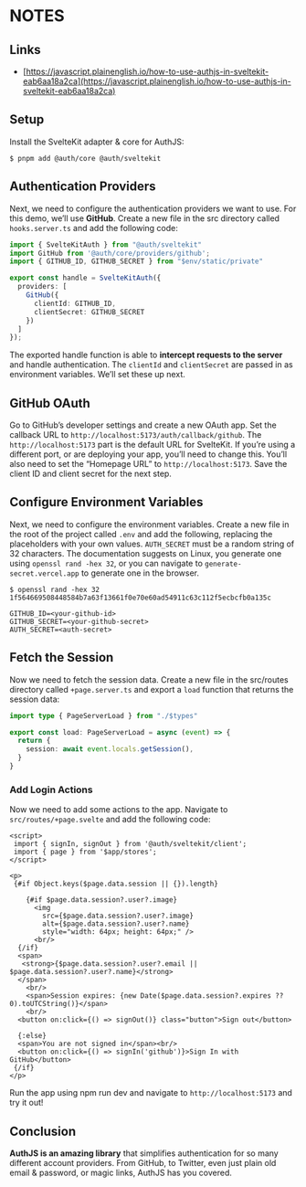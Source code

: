 # NOTES

## Links

- [https://javascript.plainenglish.io/how-to-use-authjs-in-sveltekit-eab6aa18a2ca](https://javascript.plainenglish.io/how-to-use-authjs-in-sveltekit-eab6aa18a2ca)

## Setup

Install the SvelteKit adapter & core for AuthJS:

```shell
$ pnpm add @auth/core @auth/sveltekit
```

## Authentication Providers

Next, we need to configure the authentication providers we want to use. For this demo, we’ll use **GitHub**. Create a new file in the src directory called `hooks.server.ts` and add the following code:

```ts
import { SvelteKitAuth } from "@auth/sveltekit"
import GitHub from '@auth/core/providers/github';
import { GITHUB_ID, GITHUB_SECRET } from "$env/static/private"

export const handle = SvelteKitAuth({
  providers: [
    GitHub({
      clientId: GITHUB_ID,
      clientSecret: GITHUB_SECRET
    })
  ]
});
```

The exported handle function is able to **intercept requests to the server** and handle authentication. The `clientId` and `clientSecret` are passed in as environment variables. We’ll set these up next.

## GitHub OAuth

Go to GitHub’s developer settings and create a new OAuth app. Set the callback URL to `http://localhost:5173/auth/callback/github`. The `http://localhost:5173` part is the default URL for SvelteKit. 
If you’re using a different port, or are deploying your app, you’ll need to change this. You’ll also need to set the “Homepage URL” to `http://localhost:5173`. Save the client ID and client secret for the next step.

## Configure Environment Variables

Next, we need to configure the environment variables. Create a new file in the root of the project called `.env` and add the following, replacing the placeholders with your own values. `AUTH_SECRET` must be a random string of 32 characters. The documentation suggests on Linux, you generate one using `openssl rand -hex 32`, or you can navigate to `generate-secret.vercel.app` to generate one in the browser.

```shell
$ openssl rand -hex 32
1f564669508448584b7a63f13661f0e70e60ad54911c63c112f5ecbcfb0a135c
```

```config
GITHUB_ID=<your-github-id>
GITHUB_SECRET=<your-github-secret>
AUTH_SECRET=<auth-secret>
```

## Fetch the Session

Now we need to fetch the session data. Create a new file in the src/routes directory called `+page.server.ts` and export a `load` function that returns the session data:

```ts
import type { PageServerLoad } from "./$types"

export const load: PageServerLoad = async (event) => {
  return {
    session: await event.locals.getSession(),
  }
}
```

### Add Login Actions

Now we need to add some actions to the app. Navigate to `src/routes/+page.svelte` and add the following code:

```svelte
<script>
 import { signIn, signOut } from '@auth/sveltekit/client';
 import { page } from '$app/stores';
</script>

<p>
 {#if Object.keys($page.data.session || {}).length}

    {#if $page.data.session?.user?.image}
      <img
        src={$page.data.session?.user?.image}
        alt={$page.data.session?.user?.name}
        style="width: 64px; height: 64px;" />
      <br/>
  {/if}
  <span>
   <strong>{$page.data.session?.user?.email || $page.data.session?.user?.name}</strong>
  </span>
    <br/>
    <span>Session expires: {new Date($page.data.session?.expires ?? 0).toUTCString()}</span>
    <br/>
  <button on:click={() => signOut()} class="button">Sign out</button>

  {:else}
  <span>You are not signed in</span><br/>
  <button on:click={() => signIn('github')}>Sign In with GitHub</button>
 {/if}
</p>
```

Run the app using npm run dev and navigate to `http://localhost:5173` and try it out!

## Conclusion

**AuthJS is an amazing library** that simplifies authentication for so many different account providers. From GitHub, to Twitter, even just plain old email & password, or magic links, AuthJS has you covered. 